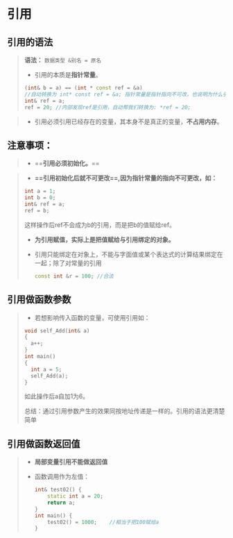 # 引用

## 引用的语法

> **语法：** `数据类型 &别名 = 原名`
>
> + 引用的本质是**指针常量**。
>
> ```c++
> (int& b = a) == (int * const ref = &a)
> //自动转换为 int* const ref = &a; 指针常量是指针指向不可改，也说明为什么引用不可更改
> int& ref = a; 
> ref = 20; //内部发现ref是引用，自动帮我们转换为: *ref = 20; 
> ```

> + 引用必须引用已经存在的变量，其本身不是真正的变量，**不占用内存**。

## 注意事项：

> + ==**引用必须初始化。**==

> + **==引用初始化后就不可更改==,因为指针常量的指向不可更改，如：**
>
> ```c++
> int a = 1;
> int b = 0;
> int& ref = a;
> ref = b;
> ```
>
> 这样操作后ref不会成为b的引用，而是把b的值赋给ref。
>
> + **为引用赋值，实际上是把值赋给与引用绑定的对象。**
>
> + 引用只能绑定在对象上，不能与字面值或某个表达式的计算结果绑定在一起；除了对常量的引用
> 	```c++
> 	const int &r = 100;	//合法
> 	```

## 引用做函数参数

> + 若想影响传入函数的变量，可使用引用如：
>
> ```c++
> void self_Add(int& a)
> {
> 	a++;
> }
> int main()
> {
> 	int a = 5;
> 	self_Add(a);
> }
> ```
>
> 如此操作后a自加1为6。
>
> 总结：通过引用参数产生的效果同按地址传递是一样的。引用的语法更清楚简单

## 引用做函数返回值

> + **局部变量引用不能做返回值**
>
> + 函数调用作为左值：
> 	```c++
> 	int& test02() {
> 		static int a = 20;
> 		return a;
> 	}
> 	int main() {
> 		test02() = 1000;	//相当于把100赋给a
> 	}
> 	```